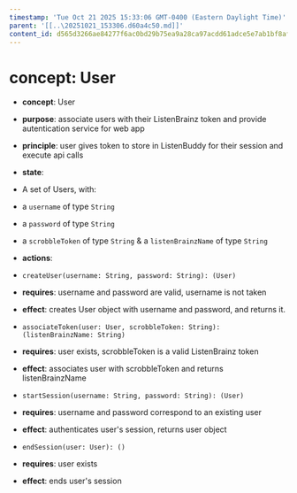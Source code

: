 ```yaml
---
timestamp: 'Tue Oct 21 2025 15:33:06 GMT-0400 (Eastern Daylight Time)'
parent: '[[..\20251021_153306.d60a4c50.md]]'
content_id: d565d3266ae84277f6ac0bd29b75ea9a28ca97acdd61adce5e7ab1bf8af71989
---
```


# concept: User

* **concept**: User

* **purpose**: associate users with their ListenBrainz token and provide autentication service for web app

* **principle**: user gives token to store in ListenBuddy for their session and execute api calls

* **state**:

* A set of Users, with:

* a `username` of type `String`

* a `password` of type `String`

* a `scrobbleToken` of type `String`
  & a `listenBrainzName` of type `String`

* **actions**:

* `createUser(username: String, password: String): (User)`

* **requires**: username and password are valid, username is not taken

* **effect**: creates User object with username and password, and returns it.

* `associateToken(user: User, scrobbleToken: String): (listenBrainzName: String)`

* **requires**: user exists, scrobbleToken is a valid ListenBrainz token

* **effect**: associates user with scrobbleToken and returns listenBrainzName

* `startSession(username: String, password: String): (User)`

* **requires**: username and password correspond to an existing user

* **effect**: authenticates user's session, returns user object

* `endSession(user: User): ()`

* **requires**: user exists

* **effect**: ends user's session
